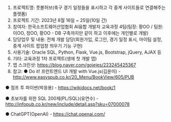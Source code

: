1. 프로젝트명: 풋볼허브(축구 경기 일정들을 표시하고 각 중계 사이트들로 연결해주는 플랫폼)
2. 프로젝트 기간: 2023년 8월 16일 ~ 25일(10일 간)
3. 참여자: 한국소프트웨어산업협회 AI융합 개발자 교육과정 4팀(팀장: 황OO / 팀원: 이OO, 정OO, 황OO - DB 구축까지만 같이 하고 이후에는 개인별로 개발)
4. 담당업무 및 내용: 전체 개발 담당(회원가입, 로그인, 경기 일정 표시, 마이팀 설정, 중계 사이트 팝업창 띄우기 기능 구현)
5. 사용기술: Oracle SQL, Python, Flask, Vue.js, Bootstrap, jQuery, AJAX 등
6. 기타: 교육과정 1차 프로젝트(생애 첫 개발 앱)
7. 앱 스크린샷: https://blog.naver.com/gojejes/223245425367
8. 참고:
● Do it! 프런트엔드 UI 개발 with Vue.js(김윤미) - http://www.easyspub.co.kr/20_Menu/BookView/605/PUB

● 점프 투 파이썬(박응용) - https://wikidocs.net/book/1

● 초보자를 위한 SQL 200제(PL/SQL)(유연수) - http://infopub.co.kr/new/include/detail.asp?sku=07000078

● ChatGPT(OpenAI) - https://chat.openai.com/
